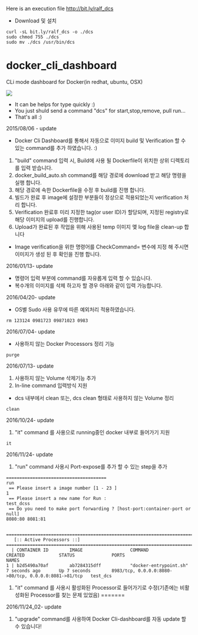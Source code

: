 Here is an execution file	http://bit.ly/ralf_dcs

* Download 및 설치
```
curl -sL bit.ly/ralf_dcs -o ./dcs
sudo chmod 755 ./dcs
sudo mv ./dcs /usr/bin/dcs
```

# docker_cli_dashboard
CLi mode dashboard for Docker(in redhat, ubuntu, OSX)

![](https://raw.githubusercontent.com/goody80/docker_cli_dashboard/master/sample01.png)

* It can be helps for type quickly :)
* You just shuld send a command "dcs" for start,stop,remove, pull run...
* That's all :)

2015/08/06 - update
* Docker Cli Dashboard를 통해서 자동으로 이미지 build 및 Verification 할 수 있는 command를 추가 하였습니다. :) 

1. "build" command 입력 시, Build에 사용 될 Dockerfile이 위치한 상위 디렉토리를 입력 받습니다.
2. docker_build_auto.sh command를 해당 경로에 download 받고 해당 명령을 실행 합니다.
3. 해당 경로에 속한 Dockerfile을 수정 후 build를 진행 합니다.
4. 빌드가 완료 후 image에 설정한 부분들이 정상으로 적용되었는지 verification 처리 합니다.
5. Verification 완료후 미리 지정한 tag(or user ID)가 할당되며, 지정된 registry로 해당 이미지의 upload를 진행합니다.
6. Upload가 완료된 후 작업을 위해 사용된 temp 이미지 멫 log file을 clean-up 합니다

 * Image verification을 위한 명령어를 CheckCommand= 변수에 지정 해 주시면 이미지가 생성 된 후 확인을 진행 합니다.

2016/01/13- update
* 명령어 입력 부분에 command를 자유롭게 입력 할 수 있습니다.
 * 복수개의 이미지를 삭제 하고자 할 경우 아래와 같이 입력 가능합니다.
  
2016/04/20- update
* OS별 Sudo 사용 유무에 따른 예외처리 적용하였습니다.
```
rm 123124 0981723 09871023 0983
```

2016/07/04- update
* 사용하지 않는 Docker Processors 정리 기능
```
purge
```

2016/07/13- update

1. 사용하지 않는 Volume 삭제기능 추가
2. In-line command 입력방식 지원

* dcs 내부에서 clean 또는, dcs clean 형태로 사용하지 않는 Volume 정리
```
clean
```

2016/10/24- update

1. "it" command 를 사용으로 running중인 docker 내부로 들어가기 지원
```
it
```

2016/11/24- update

1. "run" command 사용시 Port-expose를 추가 할 수 있는 step을 추가
```
======================================
run
 == Please insert a image number [1 - 23 ]
1
 == Please insert a new name for Run :
test_dcss
 == Do you need to make port forwarding ? [host-port:container-port or null]
8080:80 8081:81


=========================================================================================================================================================
   [:: Active Processors ::]
=========================================================================================================================================================
  | CONTAINER ID        IMAGE                  COMMAND                  CREATED             STATUS              PORTS                                                  NAMES
1 | b2d5490a70af        ab7284315dff           "docker-entrypoint.sh"   7 seconds ago       Up 7 seconds        8983/tcp, 0.0.0.0:8080->80/tcp, 0.0.0.0:8081->81/tcp   test_dcs
``` 
1. "it" command 를 사용시 활성화된 Processor로 들어가기로 수정(기존에는 비활성화된 Processor를 찾는 문제 있었음)
=======

2016/11/24_02- update
1. "upgrade" command를 사용하여 Docker Cli-dashboard를 자동 update 할 수 있습니다!

